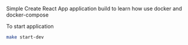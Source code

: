 Simple Create React App application build to learn how use docker and docker-compose


To start application

```bash
make start-dev
```
